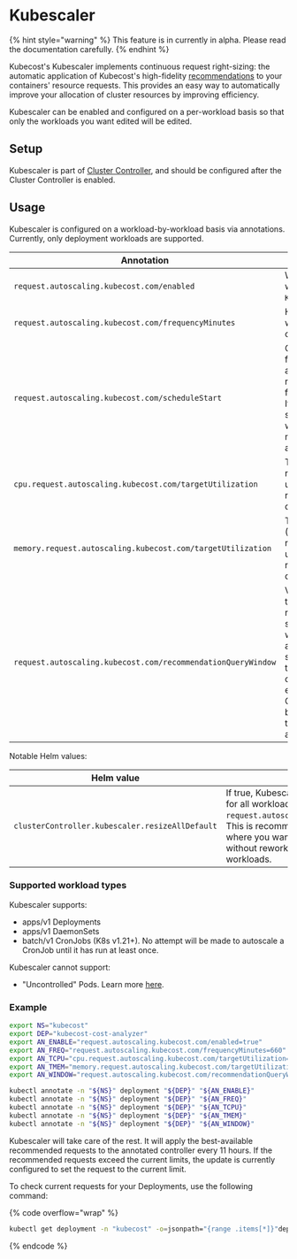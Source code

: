 # Kubescaler

{% hint style="warning" %}
This feature is in currently in alpha. Please read the documentation carefully.
{% endhint %}

Kubecost's Kubescaler implements continuous request right-sizing: the automatic application of Kubecost's high-fidelity [recommendations](/apis/apis-overview/api-request-right-sizing-v2.md) to your containers' resource requests. This provides an easy way to automatically improve your allocation of cluster resources by improving efficiency.

Kubescaler can be enabled and configured on a per-workload basis so that only the workloads you want edited will be edited.

## Setup

Kubescaler is part of [Cluster Controller](/install-and-configure/advanced-configuration/controller/cluster-controller.md), and should be configured after the Cluster Controller is enabled.

## Usage

Kubescaler is configured on a workload-by-workload basis via annotations. Currently, only deployment workloads are supported.

| Annotation                                                   | Description                                                                                                                                                                                                                                                                                                                                                                                                                 | Example(s)             |
| ------------------------------------------------------------ | --------------------------------------------------------------------------------------------------------------------------------------------------------------------------------------------------------------------------------------------------------------------------------------------------------------------------------------------------------------------------------------------------------------------------- | ---------------------- |
| `request.autoscaling.kubecost.com/enabled`                   | Whether to autoscale the workload. See note on `KUBESCALER_RESIZE_ALL_DEFAULT`.                                                                                                                                                                                                                                                                                                                                             | `true`, `false`        |
| `request.autoscaling.kubecost.com/frequencyMinutes`          | How often to autoscale the workload, in minutes. If unset, a conservative default is used.                                                                                                                                                                                                                                                                                                                                  | `73`                   |
| `request.autoscaling.kubecost.com/scheduleStart`             | Optional augmentation to the frequency parameter. If both are set, the workload will be resized on the scheduled frequency, aligned to the start. If frequency is 24h and the start is midnight, the workload will be rescheduled at (about) midnight every day. Formatted as RFC3339.                                                                                                                                      | `2022-11-28T00:00:00Z` |
| `cpu.request.autoscaling.kubecost.com/targetUtilization`     | Target utilization (CPU) for the recommendation algorithm. If unset, the backing recommendation service's default is used.                                                                                                                                                                                                                                                                                                  | `0.8`                  |
| `memory.request.autoscaling.kubecost.com/targetUtilization`  | Target utilization (Memory/RAM) for the recommendation algorithm. If unset, the backing recommendation service's default is used.                                                                                                                                                                                                                                                                                           | `0.8`                  |
| `request.autoscaling.kubecost.com/recommendationQueryWindow` | Value of the `window` parameter to be used when acquiring recommendations. See Request sizing API for explanation of window parameter. If setting up autoscaling for a CronJob, it is strongly recommended to set this to a value greater than the duration between Job runs. For example, if you have a weekly CronJob, this parameter should be set to a value greater than `7d` to ensure a recommendation is available. | `2d`                   |

Notable Helm values:

| Helm value                                      | Description                                                                                                                                                                                                                                                                                              | Example(s) |
| ----------------------------------------------- | -------------------------------------------------------------------------------------------------------------------------------------------------------------------------------------------------------------------------------------------------------------------------------------------------------- | ---------- |
| `clusterController.kubescaler.resizeAllDefault` | If true, Kubescaler will switch to default-enabled for all workloads unless they are annotated with `request.autoscaling.kubecost.com/enabled=false`. This is recommended for low-stakes clusters where you want to prioritize workload efficiency without reworking deployment specs for all workloads. | `true`     |

### Supported workload types

Kubescaler supports:

* apps/v1 Deployments
* apps/v1 DaemonSets
* batch/v1 CronJobs (K8s v1.21+). No attempt will be made to autoscale a CronJob until it has run at least once.

Kubescaler cannot support:

* "Uncontrolled" Pods. Learn more [here](https://github.com/kubernetes/kubernetes/issues/24913).

### Example

```sh
export NS="kubecost"
export DEP="kubecost-cost-analyzer"
export AN_ENABLE="request.autoscaling.kubecost.com/enabled=true"
export AN_FREQ="request.autoscaling.kubecost.com/frequencyMinutes=660"
export AN_TCPU="cpu.request.autoscaling.kubecost.com/targetUtilization=0.9"
export AN_TMEM="memory.request.autoscaling.kubecost.com/targetUtilization=0.9"
export AN_WINDOW="request.autoscaling.kubecost.com/recommendationQueryWindow=3d"

kubectl annotate -n "${NS}" deployment "${DEP}" "${AN_ENABLE}"
kubectl annotate -n "${NS}" deployment "${DEP}" "${AN_FREQ}"
kubectl annotate -n "${NS}" deployment "${DEP}" "${AN_TCPU}"
kubectl annotate -n "${NS}" deployment "${DEP}" "${AN_TMEM}"
kubectl annotate -n "${NS}" deployment "${DEP}" "${AN_WINDOW}"
```

Kubescaler will take care of the rest. It will apply the best-available recommended requests to the annotated controller every 11 hours. If the recommended requests exceed the current limits, the update is currently configured to set the request to the current limit.

To check current requests for your Deployments, use the following command:

{% code overflow="wrap" %}
```sh
kubectl get deployment -n "kubecost" -o=jsonpath="{range .items[*]}"deployment/"{.metadata.name}{'\n'}{range .spec.template.spec.containers[*]}{.name}{'\t'}{.resources.requests}{'\n'}{end}{'\n'}{end}"
```
{% endcode %}
